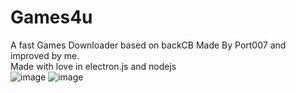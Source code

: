 # Games4u
A fast Games Downloader based on backCB Made By Port007 and improved by me.<br />
Made with love in electron.js and nodejs<br/>
![image](https://user-images.githubusercontent.com/65810521/235444044-713a177d-c1fd-4f26-aaf0-cc8af88b242c.png)
![image](https://user-images.githubusercontent.com/65810521/235444059-877823b7-6258-4250-8b29-b4958666b307.png)
